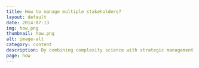 ```yaml
---
title: How to manage multiple stakeholders?
layout: default
date: 2014-07-13
img: how.png
thumbnail: how.png
alt: image-alt
category: content
description: By combining complexity science with strategic management.
page: how
---
```

